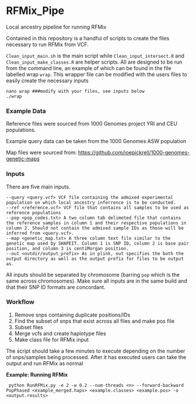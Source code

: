 # RFMix_Pipe
Local ancestry pipeline for running RFMix

Contained in this repository is a handful of scripts to create the files necessary to run RFMix from VCF.

`Clean_input_main.sh` is the main script while `Clean_input_intersect.R` and `Clean_input_make_classes.R` are helper scripts.
All are designed to be run from the command line, an example of which can be found in the file labelled wrap `wrap`. This wrapper file can be modified with the users files to easily create the necessary inputs

```
nano wrap ###modify with your files, see inputs below
./wrap
```

### Example Data
Reference files were sourced from 1000 Genomes project YRI and CEU populations. 

Example query data can be taken from the 1000 Genomes ASW population

Map files were sourced from: https://github.com/joepickrell/1000-genomes-genetic-maps

### Inputs

There are five main inputs. 

```
--query <query.vcf> VCF file containing the admixed experimental population on which local ancestry inferrence is to be conducted.
--ref <reference.vcf> VCF file that contains all samples to be used as reference populations
--pop <pop_codes.txt> A two column tab delimeted file that contains the reference samples in column 1 and their respective populations in column 2. Should not contain the admixed sample IDs as those will be inferred from <query.vcf>.
--map <genetic_map.txt> A three column text file similar to the genetic map used by SHAPEIT. Column 1 is SNP ID, column 2 is base pair position, and column 3 is centiMorgan position.
--out <outdir/output_prefix> As in plink, out specifies the both the output directory as well as the output prefix for files to be output as.
```

All inputs should be separated by chromosome (barring `pop` which is the same across chromosomes). 
Make sure all inputs are in the same build and that their SNP ID formats are concordant. 

### Workflow

1) Remove snps containing duplicate positions/IDs
2) Find the subset of snps that exist across all files and make pos file
3) Subset files
4) Merge vcfs and create haplotype files
5) Make class file for RFMix input

The script should take a few minutes to execute depending on the number of snps/samples being processed. 
After it has executed users can take the output and run RFMix as normal

**Example: Running RFMix**
```
 python RunRFMix.py -e 2 -w 0.2 --num-threads <n> --forward-backward PopPhased <example_merged.haps> <example.classes> <example.pos> -o <output.results>
```
